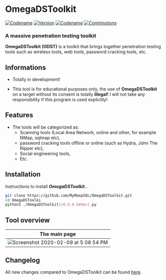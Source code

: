 # OmegaDSToolkit
[![Codename](https://img.shields.io/badge/Codename-MyMeepSQL-informational)]()
[![Version](https://img.shields.io/badge/Version-0.0.0.6-brightgreen)]()
[![Codename](https://img.shields.io/badge/Release-Stable-success)]()
[![Contrinutions](https://img.shields.io/badge/Contributions-Open%20!-yellow)]()

### A massive penetration testing toolkit

**OmegaDSToolkit (ODST)** is a toolkit that brings together penetration testing tools such as wireless tools, web tools, password cracking tools, etc.


## Informations
 - Totally in development!

- This tool is for educational purposes only, the use of **OmegaDSToolkit** on a target without its consent is totally **illegal!** I will not take any responsibility if this program is used explicitly!


## Features
- The tools will be categorized as: 
  - Scanning tools (Local Area Network, online and other, for example NMap, sqlmap etc), 
  - password cracking tools offline or online (such as Hydra, John The Ripper etc), 
  - Social engineering tools,
  - Etc.

## Installation
Instructions to install ***OmegaDSToolkit***...
```bash
git clone https://github.com/MyMeepSQL/OmegaDSToolkit.git
cd OmegaDSToolki
python3 ./OmegaDSToolkit[v0.0.0.6#dev].py
```
## Tool overview


| The main page | 
| ------------- | 
| ![Screenshot 2020-02-09 at 5 08 54 PM](https://zupimages.net/up/21/50/98oo.jpg)   |

## Changelog
All new changes compared to OmegaDSToolkit can be found [here](https://github.com/MyMeepSQL/OmegaDSToolkit/blob/main/CHANGLOG.md).
